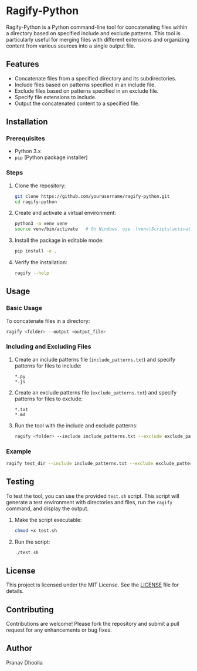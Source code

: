 # Ragify-Python

Ragify-Python is a Python command-line tool for concatenating files within a directory based on specified include and exclude patterns. This tool is particularly useful for merging files with different extensions and organizing content from various sources into a single output file.

## Features

- Concatenate files from a specified directory and its subdirectories.
- Include files based on patterns specified in an include file.
- Exclude files based on patterns specified in an exclude file.
- Specify file extensions to include.
- Output the concatenated content to a specified file.

## Installation

### Prerequisites

- Python 3.x
- `pip` (Python package installer)

### Steps

1. Clone the repository:

   ```bash
   git clone https://github.com/yourusername/ragify-python.git
   cd ragify-python
   ```

2. Create and activate a virtual environment:

   ```bash
   python3 -m venv venv
   source venv/bin/activate   # On Windows, use .\venv\Scripts\activate
   ```

3. Install the package in editable mode:

   ```bash
   pip install -e .
   ```

4. Verify the installation:

   ```bash
   ragify --help
   ```

## Usage

### Basic Usage

To concatenate files in a directory:

```bash
ragify <folder> --output <output_file>
```

### Including and Excluding Files

1. Create an include patterns file (`include_patterns.txt`) and specify patterns for files to include:

   ```
   *.py
   *.js
   ```

2. Create an exclude patterns file (`exclude_patterns.txt`) and specify patterns for files to exclude:

   ```
   *.txt
   *.md
   ```

3. Run the tool with the include and exclude patterns:

   ```bash
   ragify <folder> --include include_patterns.txt --exclude exclude_patterns.txt --output output/output.txt
   ```

### Example

```bash
ragify test_dir --include include_patterns.txt --exclude exclude_patterns.txt --output output/output.txt
```

## Testing

To test the tool, you can use the provided `test.sh` script. This script will generate a test environment with directories and files, run the `ragify` command, and display the output.

1. Make the script executable:

   ```bash
   chmod +x test.sh
   ```

2. Run the script:

   ```bash
   ./test.sh
   ```

## License

This project is licensed under the MIT License. See the [LICENSE](LICENSE) file for details.

## Contributing

Contributions are welcome! Please fork the repository and submit a pull request for any enhancements or bug fixes.

## Author

Pranav Dhoolia

